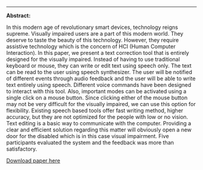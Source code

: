 ---
<p><b>Abstract:</b></p>
In this modern age of revolutionary smart devices, technology reigns supreme. Visually impaired users are a part of this modern world. They deserve to taste the beauty of this technology. However, they require assistive technology which is the concern of HCI (Human Computer Interaction). In this paper, we present a text correction tool that is entirely designed for the visually impaired. Instead of having to use traditional keyboard or mouse, they can write or edit text using speech only. The text can be read to the user using speech synthesizer. The user will be notified of different events through audio feedback and the user will be able to write text entirely using speech. Different voice commands have been designed to interact with this tool. Also, important modes can be activated using a single click on a mouse button. Since clicking either of the mouse button may not be very difficult for the visually impaired, we can use this option for flexibility. Existing speech based tools offer fast writing method, higher accuracy, but they are not optimized for the people with low or no vision. Text editing is a basic way to communicate with the computer. Providing a clear and efficient solution regarding this matter will obviously open a new door for the disabled which is in this case visual impairment. Five participants evaluated the system and the feedback was more than satisfactory.

[Download paper here](https://amithasanarovi.github.io/files/Speech-Based-Text-Correction-Tool-For-The-Visually-Impaired.pdf)


